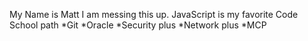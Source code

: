 My Name is Matt
I am messing this up.
JavaScript is my favorite Code School path
*Git
*Oracle
*Security plus
*Network plus
*MCP
